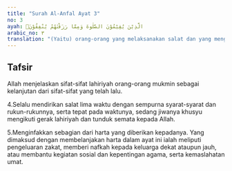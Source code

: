 ```yaml
---
title: "Surah Al-Anfal Ayat 3"
no: 3
ayah: الَّذِيْنَ يُقِيْمُوْنَ الصَّلٰوةَ وَمِمَّا رَزَقْنٰهُمْ يُنْفِقُوْنَۗ 
arabic_no: ٣
translation: "(Yaitu) orang-orang yang melaksanakan salat dan yang menginfakkan sebagian dari rezeki yang Kami berikan kepada mereka."
---
```


## Tafsir

Allah menjelaskan sifat-sifat lahiriyah orang-orang mukmin sebagai kelanjutan dari sifat-sifat yang telah lalu.

4.Selalu mendirikan salat lima waktu dengan sempurna syarat-syarat dan rukun-rukunnya, serta tepat pada waktunya, sedang jiwanya khusyu mengikuti gerak lahiriyah dan tunduk semata kepada Allah. 

5.Menginfakkan sebagian dari harta yang diberikan kepadanya. Yang dimaksud dengan membelanjakan harta dalam ayat ini ialah meliputi pengeluaran zakat, memberi nafkah kepada keluarga dekat ataupun jauh, atau membantu kegiatan sosial dan kepentingan agama, serta kemaslahatan umat.